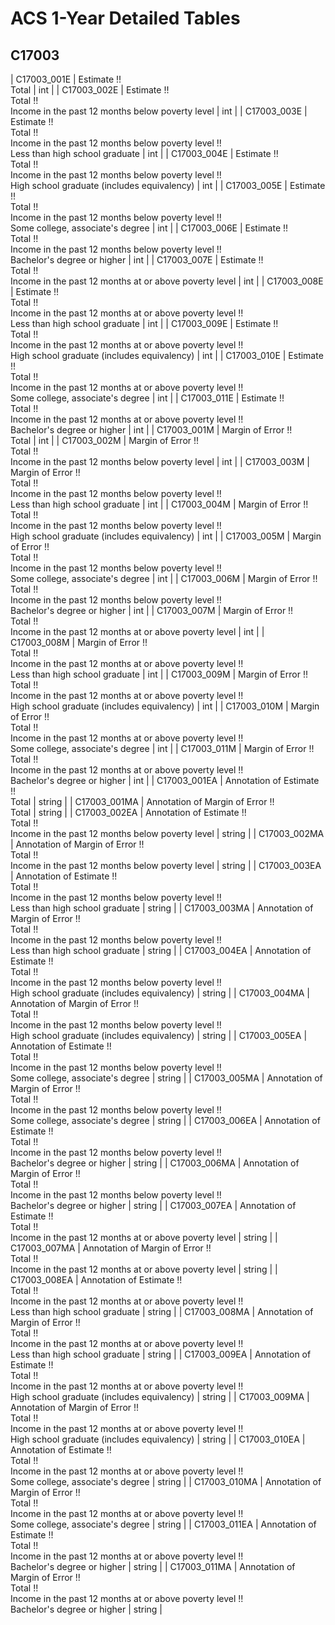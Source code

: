 # ACS 1-Year Detailed Tables

## C17003

| C17003_001E | Estimate !!<br>Total | int |
| C17003_002E | Estimate !!<br>Total !!<br>Income in the past 12 months below poverty level | int |
| C17003_003E | Estimate !!<br>Total !!<br>Income in the past 12 months below poverty level !!<br>Less than high school graduate | int |
| C17003_004E | Estimate !!<br>Total !!<br>Income in the past 12 months below poverty level !!<br>High school graduate (includes equivalency) | int |
| C17003_005E | Estimate !!<br>Total !!<br>Income in the past 12 months below poverty level !!<br>Some college, associate's degree | int |
| C17003_006E | Estimate !!<br>Total !!<br>Income in the past 12 months below poverty level !!<br>Bachelor's degree or higher | int |
| C17003_007E | Estimate !!<br>Total !!<br>Income in the past 12 months at or above poverty level | int |
| C17003_008E | Estimate !!<br>Total !!<br>Income in the past 12 months at or above poverty level !!<br>Less than high school graduate | int |
| C17003_009E | Estimate !!<br>Total !!<br>Income in the past 12 months at or above poverty level !!<br>High school graduate (includes equivalency) | int |
| C17003_010E | Estimate !!<br>Total !!<br>Income in the past 12 months at or above poverty level !!<br>Some college, associate's degree | int |
| C17003_011E | Estimate !!<br>Total !!<br>Income in the past 12 months at or above poverty level !!<br>Bachelor's degree or higher | int |
| C17003_001M | Margin of Error !!<br>Total | int |
| C17003_002M | Margin of Error !!<br>Total !!<br>Income in the past 12 months below poverty level | int |
| C17003_003M | Margin of Error !!<br>Total !!<br>Income in the past 12 months below poverty level !!<br>Less than high school graduate | int |
| C17003_004M | Margin of Error !!<br>Total !!<br>Income in the past 12 months below poverty level !!<br>High school graduate (includes equivalency) | int |
| C17003_005M | Margin of Error !!<br>Total !!<br>Income in the past 12 months below poverty level !!<br>Some college, associate's degree | int |
| C17003_006M | Margin of Error !!<br>Total !!<br>Income in the past 12 months below poverty level !!<br>Bachelor's degree or higher | int |
| C17003_007M | Margin of Error !!<br>Total !!<br>Income in the past 12 months at or above poverty level | int |
| C17003_008M | Margin of Error !!<br>Total !!<br>Income in the past 12 months at or above poverty level !!<br>Less than high school graduate | int |
| C17003_009M | Margin of Error !!<br>Total !!<br>Income in the past 12 months at or above poverty level !!<br>High school graduate (includes equivalency) | int |
| C17003_010M | Margin of Error !!<br>Total !!<br>Income in the past 12 months at or above poverty level !!<br>Some college, associate's degree | int |
| C17003_011M | Margin of Error !!<br>Total !!<br>Income in the past 12 months at or above poverty level !!<br>Bachelor's degree or higher | int |
| C17003_001EA | Annotation of Estimate !!<br>Total | string |
| C17003_001MA | Annotation of Margin of Error !!<br>Total | string |
| C17003_002EA | Annotation of Estimate !!<br>Total !!<br>Income in the past 12 months below poverty level | string |
| C17003_002MA | Annotation of Margin of Error !!<br>Total !!<br>Income in the past 12 months below poverty level | string |
| C17003_003EA | Annotation of Estimate !!<br>Total !!<br>Income in the past 12 months below poverty level !!<br>Less than high school graduate | string |
| C17003_003MA | Annotation of Margin of Error !!<br>Total !!<br>Income in the past 12 months below poverty level !!<br>Less than high school graduate | string |
| C17003_004EA | Annotation of Estimate !!<br>Total !!<br>Income in the past 12 months below poverty level !!<br>High school graduate (includes equivalency) | string |
| C17003_004MA | Annotation of Margin of Error !!<br>Total !!<br>Income in the past 12 months below poverty level !!<br>High school graduate (includes equivalency) | string |
| C17003_005EA | Annotation of Estimate !!<br>Total !!<br>Income in the past 12 months below poverty level !!<br>Some college, associate's degree | string |
| C17003_005MA | Annotation of Margin of Error !!<br>Total !!<br>Income in the past 12 months below poverty level !!<br>Some college, associate's degree | string |
| C17003_006EA | Annotation of Estimate !!<br>Total !!<br>Income in the past 12 months below poverty level !!<br>Bachelor's degree or higher | string |
| C17003_006MA | Annotation of Margin of Error !!<br>Total !!<br>Income in the past 12 months below poverty level !!<br>Bachelor's degree or higher | string |
| C17003_007EA | Annotation of Estimate !!<br>Total !!<br>Income in the past 12 months at or above poverty level | string |
| C17003_007MA | Annotation of Margin of Error !!<br>Total !!<br>Income in the past 12 months at or above poverty level | string |
| C17003_008EA | Annotation of Estimate !!<br>Total !!<br>Income in the past 12 months at or above poverty level !!<br>Less than high school graduate | string |
| C17003_008MA | Annotation of Margin of Error !!<br>Total !!<br>Income in the past 12 months at or above poverty level !!<br>Less than high school graduate | string |
| C17003_009EA | Annotation of Estimate !!<br>Total !!<br>Income in the past 12 months at or above poverty level !!<br>High school graduate (includes equivalency) | string |
| C17003_009MA | Annotation of Margin of Error !!<br>Total !!<br>Income in the past 12 months at or above poverty level !!<br>High school graduate (includes equivalency) | string |
| C17003_010EA | Annotation of Estimate !!<br>Total !!<br>Income in the past 12 months at or above poverty level !!<br>Some college, associate's degree | string |
| C17003_010MA | Annotation of Margin of Error !!<br>Total !!<br>Income in the past 12 months at or above poverty level !!<br>Some college, associate's degree | string |
| C17003_011EA | Annotation of Estimate !!<br>Total !!<br>Income in the past 12 months at or above poverty level !!<br>Bachelor's degree or higher | string |
| C17003_011MA | Annotation of Margin of Error !!<br>Total !!<br>Income in the past 12 months at or above poverty level !!<br>Bachelor's degree or higher | string |

